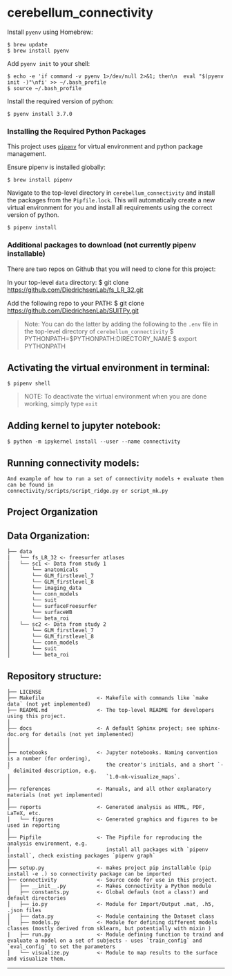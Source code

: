 cerebellum_connectivity 
==============================

Install `pyenv` using Homebrew:

    $ brew update
    $ brew install pyenv

Add `pyenv init` to your shell:

    $ echo -e 'if command -v pyenv 1>/dev/null 2>&1; then\n  eval "$(pyenv init -)"\nfi' >> ~/.bash_profile
    $ source ~/.bash_profile

Install the required version of python:

    $ pyenv install 3.7.0

### Installing the Required Python Packages

This project uses [`pipenv`](https://github.com/pypa/pipenv) for virtual environment and python package management.

Ensure pipenv is installed globally:

    $ brew install pipenv

Navigate to the top-level directory in `cerebellum_connectivity` and install the packages from the `Pipfile.lock`.
This will automatically create a new virtual environment for you and install all requirements using the correct version of python.

    $ pipenv install

### Additional packages to download (not currently pipenv installable)

There are two repos on Github that you will need to clone for this project:

In your top-level `data` directory: 
    $ git clone https://github.com/DiedrichsenLab/fs_LR_32.git

Add the following repo to your PATH:
    $ git clone https://github.com/DiedrichsenLab/SUITPy.git

> Note: You can do the latter by adding the following to the `.env` file in the top-level directory of `cerebellum_connectivity`
    $ PYTHONPATH=$PYTHONPATH:DIRECTORY_NAME
    $ export PYTHONPATH

## Activating the virtual environment in terminal:

    $ pipenv shell

> NOTE: To deactivate the virtual environment when you are done working, simply type `exit`

## Adding kernel to jupyter notebook:

    $ python -m ipykernel install --user --name connectivity

## Running connectivity models:

    And example of how to run a set of connectivity models + evaluate them can be found in 
    connectivity/scripts/script_ridge.py or script_mk.py 

Project Organization
------------

Data Organization: 
------------
    ├── data
    |   └── fs_LR_32 <- freesurfer atlases
    │   └── sc1 <- Data from study 1
    │       └── anatomicals          
    │       └── GLM_firstlevel_7
    │       └── GLM_firstlevel_8
    │       └── imaging_data
    │       └── conn_models
    │       └── suit
    │       └── surfaceFreesurfer
    │       └── surfaceWB
    │       └── beta_roi
    │   └── sc2 <- Data from study 2         
    │       └── GLM_firstlevel_7
    │       └── GLM_firstlevel_8
    │       └── conn_models
    │       └── suit
    │       └── beta_roi    

Repository structure:
------------ 
    ├── LICENSE
    ├── Makefile                 <- Makefile with commands like `make data` (not yet implemented)
    ├── README.md                <- The top-level README for developers using this project.
    │
    ├── docs                     <- A default Sphinx project; see sphinx-doc.org for details (not yet implemented)
    │
    │
    ├── notebooks                <- Jupyter notebooks. Naming convention is a number (for ordering),
    │                               the creator's initials, and a short `-` delimited description, e.g.
    │                               `1.0-mk-visualize_maps`.
    │
    ├── references               <- Manuals, and all other explanatory materials (not yet implemented)
    │
    ├── reports                  <- Generated analysis as HTML, PDF, LaTeX, etc.
    │   └── figures              <- Generated graphics and figures to be used in reporting
    │
    ├── Pipfile                  <- The Pipfile for reproducing the analysis environment, e.g.
    │                               install all packages with `pipenv install`, check existing packages `pipenv graph`
    │
    ├── setup.py                 <- makes project pip installable (pip install -e .) so connectivity package can be imported
    ├── connectivity             <- Source code for use in this project.
    │   ├── __init__.py          <- Makes connectivity a Python module
    │   ├── constants.py         <- Global defauls (not a class!) and default directories   
    │   ├── io.py                <- Module for Import/Output .mat, .h5, .json files
    │   ├── data.py              <- Module containing the Dataset class 
    │   ├── models.py            <- Module for defining different models classes (mostly derived from sklearn, but potentially with mixin )
    |   ├── run.py               <- Module defining function to traind and evaluate a model on a set of subjects - uses `train_config` and `eval_config` to set the parameters
    │   └── visualize.py         <- Module to map results to the surface and visualize them. 
--------

